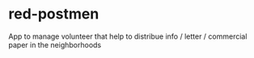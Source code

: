 # red-postmen
App to manage volunteer that help to distribue info / letter / commercial paper in the neighborhoods
